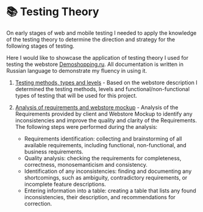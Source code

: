 
# 📚 Testing Theory

On early stages of web and mobile testing I needed to apply the knowledge of the testing theory to determine the direction and strategy for the following stages of testing. 

Here I would like to showcase the application of testing theory I used for testing the webstore [Demoshopping.ru](https://demoshopping.ru/). All documentation is written in Russian language to demonstrate my fluency in using it.

1. [Testing methods, types and levels](https://docs.google.com/spreadsheets/d/1KWTDez9xweNvRTERS_mUl4eEs0c1vACXWuRTJvxhgf8/edit?usp=sharing) - Based on the webstore description I determined the testing methods, levels and functional/non-functional types of testing that will be used for this project.

3. [Analysis of requirements and webstore mockup](https://docs.google.com/spreadsheets/d/1Sh8iG60d5kVHnhzEE__uBk8ARU2YSYHTjRcyFaxdjbo/edit?usp=sharing) - Analysis of the Requirements provided by client and Webstore Mockup to identify any inconsistencies and improve the quality and clarity of the Requirements. The following steps were performed during the analysis:

   * Requirements identification: collecting and brainstorming of all available requirements, including functional, non-functional, and business requirements.
   * Quality analysis: checking the requirements for completeness, correctness, monosemanticism and consistency.
   * Identification of any inconsistencies: finding and documenting any shortcomings, such as ambiguity, contradictory requirements, or incomplete feature descriptions.
   * Entering information into a table: creating a table that lists any found inconsistencies, their description, and recommendations for correction.
